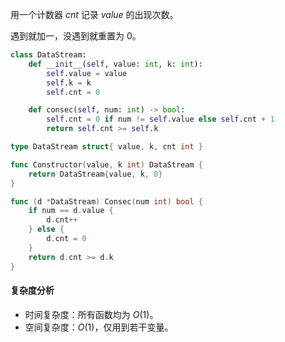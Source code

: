 用一个计数器 $\textit{cnt}$ 记录 $\textit{value}$ 的出现次数。

遇到就加一，没遇到就重置为 $0$。

```py [sol1-Python3]
class DataStream:
    def __init__(self, value: int, k: int):
        self.value = value
        self.k = k
        self.cnt = 0

    def consec(self, num: int) -> bool:
        self.cnt = 0 if num != self.value else self.cnt + 1
        return self.cnt >= self.k
```

```go [sol1-Go]
type DataStream struct{ value, k, cnt int }

func Constructor(value, k int) DataStream {
	return DataStream{value, k, 0}
}

func (d *DataStream) Consec(num int) bool {
	if num == d.value {
		d.cnt++
	} else {
		d.cnt = 0
	}
	return d.cnt >= d.k
}
```

#### 复杂度分析

- 时间复杂度：所有函数均为 $O(1)$。
- 空间复杂度：$O(1)$，仅用到若干变量。

